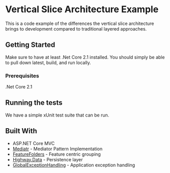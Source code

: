 ﻿# Vertical Slice Architecture Example

This is a code example of the differences the vertical slice architecture brings to development
compared to traditional layered approaches.

## Getting Started

Make sure to have at least .Net Core 2.1 installed.
You should simply be able to pull down latest, build, and run locally.

### Prerequisites

.Net Core 2.1

## Running the tests

We have a simple xUnit test suite that can be run.

## Built With

* ASP.NET Core MVC
* [Mediatr](https://github.com/jbogard/MediatR) - Mediator Pattern Implementation
* [FeatureFolders](https://github.com/OdeToCode/AddFeatureFolders) - Feature centric grouping
* [Highway.Data](https://github.com/HighwayFramework/Highway.Data) - Persistence layer
* [GlobalExceptionHandling](https://github.com/JosephWoodward/GlobalExceptionHandlerDotNet) - Application exception handling

